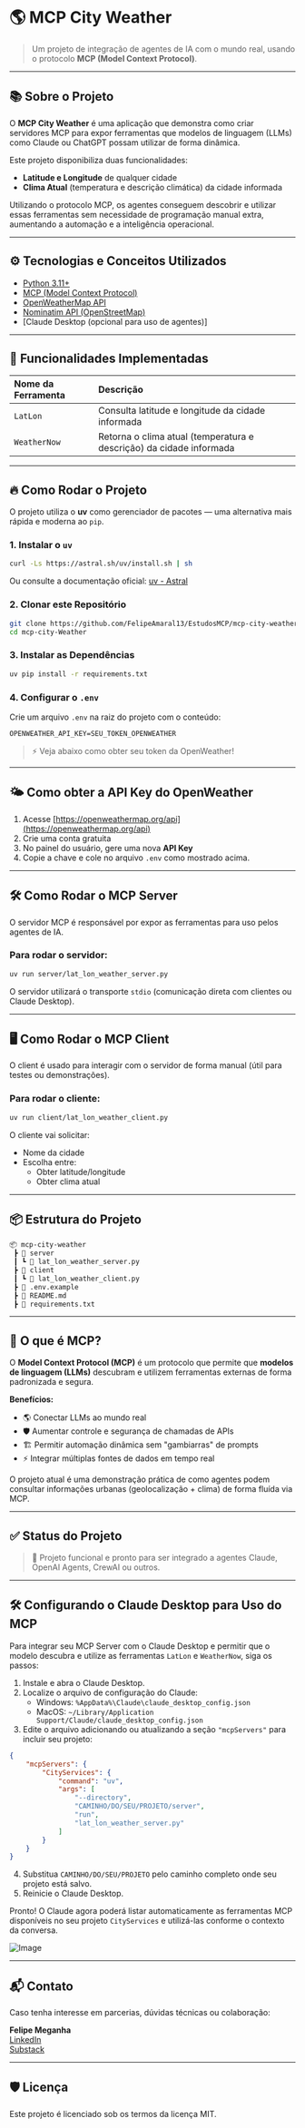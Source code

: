 
# 🌎 MCP City Weather

> Um projeto de integração de agentes de IA com o mundo real, usando o protocolo **MCP (Model Context Protocol)**.

---

## 📚 Sobre o Projeto

O **MCP City Weather** é uma aplicação que demonstra como criar servidores MCP para expor ferramentas que modelos de linguagem (LLMs) como Claude ou ChatGPT possam utilizar de forma dinâmica.

Este projeto disponibiliza duas funcionalidades:
- **Latitude e Longitude** de qualquer cidade
- **Clima Atual** (temperatura e descrição climática) da cidade informada

Utilizando o protocolo MCP, os agentes conseguem descobrir e utilizar essas ferramentas sem necessidade de programação manual extra, aumentando a automação e a inteligência operacional.

---

## ⚙️ Tecnologias e Conceitos Utilizados

- [Python 3.11+](https://www.python.org/)
- [MCP (Model Context Protocol)](https://pypi.org/project/mcp/)
- [OpenWeatherMap API](https://openweathermap.org/api)
- [Nominatim API (OpenStreetMap)](https://nominatim.openstreetmap.org/)
- [Claude Desktop (opcional para uso de agentes)]

---

## 🚀 Funcionalidades Implementadas

| Nome da Ferramenta | Descrição |
|:-------------------|:----------|
| `LatLon`            | Consulta latitude e longitude da cidade informada |
| `WeatherNow`        | Retorna o clima atual (temperatura e descrição) da cidade informada |

---

## 🔥 Como Rodar o Projeto

O projeto utiliza o **uv** como gerenciador de pacotes — uma alternativa mais rápida e moderna ao `pip`.

### 1. Instalar o `uv`

```bash
curl -Ls https://astral.sh/uv/install.sh | sh
```

Ou consulte a documentação oficial: [uv - Astral](https://astral.sh/docs/uv)

### 2. Clonar este Repositório

```bash
git clone https://github.com/FelipeAmaral13/EstudosMCP/mcp-city-weather.git
cd mcp-city-Weather
```

### 3. Instalar as Dependências

```bash
uv pip install -r requirements.txt
```

### 4. Configurar o `.env`

Crie um arquivo `.env` na raiz do projeto com o conteúdo:

```dotenv
OPENWEATHER_API_KEY=SEU_TOKEN_OPENWEATHER
```

> ⚡ Veja abaixo como obter seu token da OpenWeather!

---

## 🌤️ Como obter a API Key do OpenWeather

1. Acesse [https://openweathermap.org/api](https://openweathermap.org/api)
2. Crie uma conta gratuita
3. No painel do usuário, gere uma nova **API Key**
4. Copie a chave e cole no arquivo `.env` como mostrado acima.

---

## 🛠️ Como Rodar o MCP Server

O servidor MCP é responsável por expor as ferramentas para uso pelos agentes de IA.

### Para rodar o servidor:

```bash
uv run server/lat_lon_weather_server.py
```

O servidor utilizará o transporte `stdio` (comunicação direta com clientes ou Claude Desktop).

---

## 🖥️ Como Rodar o MCP Client

O client é usado para interagir com o servidor de forma manual (útil para testes ou demonstrações).

### Para rodar o cliente:

```bash
uv run client/lat_lon_weather_client.py
```

O cliente vai solicitar:
- Nome da cidade
- Escolha entre:
  - Obter latitude/longitude
  - Obter clima atual

---

## 📦 Estrutura do Projeto

```bash
📦 mcp-city-weather
 ┣ 📂 server
 ┃ ┗ 📜 lat_lon_weather_server.py
 ┣ 📂 client
 ┃ ┗ 📜 lat_lon_weather_client.py
 ┣ 📜 .env.example
 ┣ 📜 README.md
 ┣ 📜 requirements.txt
```

---

## 🧠 O que é MCP?

O **Model Context Protocol (MCP)** é um protocolo que permite que **modelos de linguagem (LLMs)** descubram e utilizem ferramentas externas de forma padronizada e segura.

**Benefícios:**
- 🌎 Conectar LLMs ao mundo real
- 🛡️ Aumentar controle e segurança de chamadas de APIs
- 🏗️ Permitir automação dinâmica sem "gambiarras" de prompts
- ⚡ Integrar múltiplas fontes de dados em tempo real

O projeto atual é uma demonstração prática de como agentes podem consultar informações urbanas (geolocalização + clima) de forma fluída via MCP.

---

## ✅ Status do Projeto

> 🔵 Projeto funcional e pronto para ser integrado a agentes Claude, OpenAI Agents, CrewAI ou outros.

---

## 🛠️ Configurando o Claude Desktop para Uso do MCP

Para integrar seu MCP Server com o Claude Desktop e permitir que o modelo descubra e utilize as ferramentas `LatLon` e `WeatherNow`, siga os passos:

1. Instale e abra o Claude Desktop.
2. Localize o arquivo de configuração do Claude:
    - Windows: `%AppData%\Claude\claude_desktop_config.json`
    - MacOS: `~/Library/Application Support/Claude/claude_desktop_config.json`
3. Edite o arquivo adicionando ou atualizando a seção `"mcpServers"` para incluir seu projeto:

```json
{
    "mcpServers": {
        "CityServices": {
            "command": "uv",
            "args": [
                "--directory",
                "CAMINHO/DO/SEU/PROJETO/server",
                "run",
                "lat_lon_weather_server.py"
            ]
        }
    }
}
```

4. Substitua `CAMINHO/DO/SEU/PROJETO` pelo caminho completo onde seu projeto está salvo.
5. Reinicie o Claude Desktop.

Pronto! O Claude agora poderá listar automaticamente as ferramentas MCP disponíveis no seu projeto `CityServices` e utilizá-las conforme o contexto da conversa.

![Image](https://github.com/user-attachments/assets/f086157a-cb5a-48a2-be5d-3bc0120fe72a)

---

## 📬 Contato

Caso tenha interesse em parcerias, dúvidas técnicas ou colaboração:

**Felipe Meganha**  
[LinkedIn](https://www.linkedin.com/in/felipe-meganha/)  
[Substack](https://substack.com/@felipemeganha)

---

## 🛡️ Licença

Este projeto é licenciado sob os termos da licença MIT.
